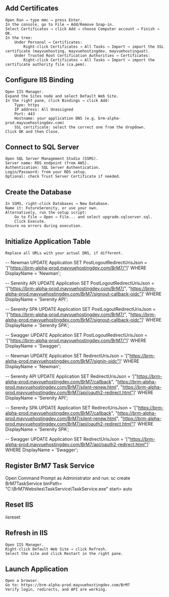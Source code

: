 ## Add Certificates
    Open Run → type mmc → press Enter.
    In the console, go to File → Add/Remove Snap-in.
    Select Certificates → click Add → choose Computer account → Finish → OK.
    In the tree:
        Under Personal → Certificates:
            Right-click Certificates → All Tasks → Import → import the SSL certificate (mayvuehosting, mayvuehostingdev, mayvuehostinguat).
        Under Trusted Root Certification Authorities → Certificates:
            Right-click Certificates → All Tasks → Import → import the certificate authority file (ca.pem).

## Configure IIS Binding
    Open IIS Manager.
    Expand the Sites node and select Default Web Site.
    In the right pane, click Bindings → click Add:
        Type: https
        IP address: All Unassigned
        Port: 443
        Hostname: your application DNS (e.g. brm-alpha-prod.mayvuehostingdev.com)
        SSL certificate: select the correct one from the dropdown.
    Click OK and then Close.

## Connect to SQL Server
    Open SQL Server Management Studio (SSMS).
    Server name: RDS endpoint (from AWS).
    Authentication: SQL Server Authentication.
    Login/Password: from your RDS setup.
    Optional: check Trust Server Certificate if needed.

## Create the Database
    In SSMS, right-click Databases → New Database.
    Name it: FutureSerenity, or use your own.
    Alternatively, run the setup script:
        Go to File → Open → File... and select upgrade.sqlserver.sql.
        Click Execute.
    Ensure no errors during execution.

## Initialize Application Table
    Replace all URLs with your actual DNS, if different.

-- Newman
UPDATE Application 
SET PostLogoutRedirectUrisJson = '["https://brm-alpha-prod.mayvuehostingdev.com/BrM7/"]' 
WHERE DisplayName = 'Newman';

-- Serenity API
UPDATE Application 
SET PostLogoutRedirectUrisJson = '["https://brm-alpha-prod.mayvuehostingdev.com/BrM7/", "https://brm-alpha-prod.mayvuehostingdev.com/BrM7/signout-callback-oidc"]' 
WHERE DisplayName = 'Serenity API';

-- Serenity SPA
UPDATE Application 
SET PostLogoutRedirectUrisJson = '["https://brm-alpha-prod.mayvuehostingdev.com/BrM7/", "https://brm-alpha-prod.mayvuehostingdev.com/BrM7/signout-callback-oidc"]' 
WHERE DisplayName = 'Serenity SPA';

-- Swagger
UPDATE Application 
SET PostLogoutRedirectUrisJson = '["https://brm-alpha-prod.mayvuehostingdev.com/BrM7/"]' 
WHERE DisplayName = 'Swagger';

-- Newman
UPDATE Application 
SET RedirectUrisJson = '["https://brm-alpha-prod.mayvuehostingdev.com/BrM7/signin-oidc"]' 
WHERE DisplayName = 'Newman';

-- Serenity API
UPDATE Application 
SET RedirectUrisJson = '["https://brm-alpha-prod.mayvuehostingdev.com/BrM7/callback", "https://brm-alpha-prod.mayvuehostingdev.com/BrM7/silent-renew.html", "https://brm-alpha-prod.mayvuehostingdev.com/BrM7/api/oauth2-redirect.html"]' 
WHERE DisplayName = 'Serenity API';

-- Serenity SPA
UPDATE Application 
SET RedirectUrisJson = '["https://brm-alpha-prod.mayvuehostingdev.com/BrM7/callback", "https://brm-alpha-prod.mayvuehostingdev.com/BrM7/silent-renew.html", "https://brm-alpha-prod.mayvuehostingdev.com/BrM7/api/oauth2-redirect.html"]' 
WHERE DisplayName = 'Serenity SPA';

-- Swagger
UPDATE Application 
SET RedirectUrisJson = '["https://brm-alpha-prod.mayvuehostingdev.com/BrM7/api/oauth2-redirect.html"]' 
WHERE DisplayName = 'Swagger';

## Register BrM7 Task Service
Open Command Prompt as Administrator and run:
sc create BrM7TaskService binPath= "C:\BrM7Websites\TaskService\TaskService.exe" start= auto

## Reset IIS
iisreset

## Refresh in IIS
    Open IIS Manager.
    Right-click Default Web Site → click Refresh.
    Select the site and click Restart in the right pane.

## Launch Application
    Open a browser.
    Go to: https://brm-alpha-prod.mayvuehostingdev.com/BrM7
    Verify login, redirects, and API are working.
